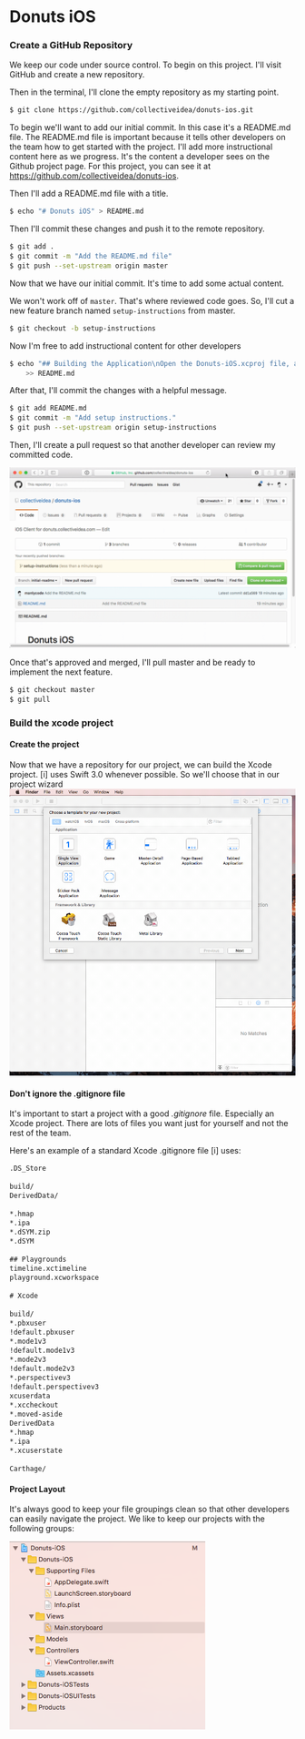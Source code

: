 # Donuts iOS

### Create a GitHub Repository

We keep our code under source control. To begin on this project. I'll visit
GitHub and create a new repository.

Then in the terminal, I'll clone the empty repository as my starting point.

```bash
$ git clone https://github.com/collectiveidea/donuts-ios.git
```

To begin we'll want to add our initial commit. In this case it's a README.md file. The README.md file is important because it tells other developers on the team how to get started with the project. I'll add more instructional content here as we progress. It's the content a developer sees on the Github project page. For this project, you can see it at https://github.com/collectiveidea/donuts-ios.


Then I'll add a README.md file with a title.
```bash
$ echo "# Donuts iOS" > README.md
```

Then I'll commit these changes and push it to the remote repository.

```bash
$ git add .
$ git commit -m "Add the README.md file"
$ git push --set-upstream origin master
```

Now that we have our initial commit. It's time to add some actual content.

 We won't work off of `master`. That's where reviewed code goes. So, I'll cut a new feature branch named `setup-instructions` from master.

```bash
$ git checkout -b setup-instructions
```

Now I'm free to add instructional content for other developers

```bash
$ echo "## Building the Application\nOpen the Donuts-iOS.xcproj file, and press <&#8984;-R>" \
    >> README.md
```

After that, I'll commit the changes with a helpful message.

```bash
$ git add README.md
$ git commit -m "Add setup instructions."
$ git push --set-upstream origin setup-instructions
```

Then, I'll create a pull request so that another developer can review my committed
code.

![Creating a pull reqeuest](create-pull-request.gif)

Once that's approved and merged, I'll pull master and be ready to implement
the next feature.

```bash
$ git checkout master
$ git pull
```

### Build the xcode project

#### Create the project
Now that we have a repository for our project, we can build the Xcode project. [i]
uses Swift 3.0 whenever possible. So we'll choose that in our project wizard
![Creating the Xcode Project](create-xcode-project.gif)

#### Don't ignore the .gitignore file
It's important to start a project with a good _.gitignore_ file. Especially an
Xcode project. There are lots of files you want just for yourself and not the
rest of the team.

Here's an example of a standard Xcode .gitignore file [i] uses:
 ```
 .DS_Store

 build/
 DerivedData/

 *.hmap
 *.ipa
 *.dSYM.zip
 *.dSYM

 ## Playgrounds
 timeline.xctimeline
 playground.xcworkspace

 # Xcode

 build/
 *.pbxuser
 !default.pbxuser
 *.mode1v3
 !default.mode1v3
 *.mode2v3
 !default.mode2v3
 *.perspectivev3
 !default.perspectivev3
 xcuserdata
 *.xccheckout
 *.moved-aside
 DerivedData
 *.hmap
 *.ipa
 *.xcuserstate

 Carthage/
```

#### Project Layout

It's always good to keep your file groupings clean so that other developers can
easily navigate the project. We like to keep our projects with the following
groups:

![Project Groups](project-groups.png)
